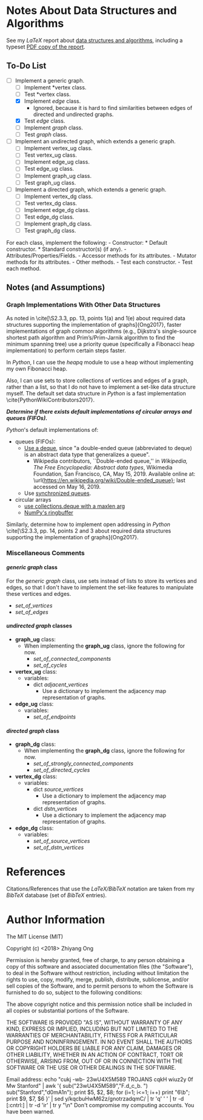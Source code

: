 #	Notes About Data Structures and Algorithms

See my *LaTeX* report about [data structures and algorithms](https://github.com/eda-ricercatore/boilerplate-code/tree/master/notes/report), including a typeset [PDF copy of the report](https://github.com/eda-ricercatore/boilerplate-code/blob/master/notes/report/data-structures_n_algor.pdf).

##	To-Do List

+ [ ] Implement a generic graph.
	- [ ] Implement *vertex class.
	- [ ] Test *vertex class.
	- [x] Implement *edge* class.
		* Ignored, because it is hard to find similarities between edges of directed and undirected graphs.
	- [x] Test *edge* class.
	- [ ] Implement *graph* class.
	- [ ] Test *graph* class.
+ [ ] Implement an undirected graph, which extends a generic graph.
	- [ ] Implement vertex_ug class.
	- [ ] Test vertex_ug class.
	- [ ] Implement edge_ug class.
	- [ ] Test edge_ug class.
	- [ ] Implement graph_ug class.
	- [ ] Test graph_ug class.
+ [ ] Implement a directed graph, which extends a generic graph.
	- [ ] Implement vertex_dg class.
	- [ ] Test vertex_dg class.
	- [ ] Implement edge_dg class.
	- [ ] Test edge_dg class.
	- [ ] Implement graph_dg class.
	- [ ] Test graph_dg class.

For each class, implement the following:
	- Constructor:
		* Default constructor.
		* Standard constructor(s) (if any).
	- Attributes/Properties/Fields.
	- Accessor methods for its attributes.
	- Mutator methods for its attributes.
	- Other methods.
	- Test each constructor.
	- Test each method.

##	Notes (and Assumptions)

###	Graph Implementations With Other Data Structures

As noted in \cite[\S2.3.3, pp. 13, points 1(a) and 1(e) about required data structures supporting the implementation of graphs]{Ong2017}, faster implementations of graph common algorithms (e.g., Dijkstra's single-source shortest path algorithm and Prim’s/Prim-Jarnik algorithm to find the minimum spanning tree) use a priority queue (specifically a Fibonacci heap implementation) to perform certain steps faster.

In *Python*, I can use the *heapq* module to use a heap without implementing my own Fibonacci heap.

Also, I can use sets to store collections of vertices and edges of a graph, rather than a list, so that I do not have to implement a set-like data structure myself. The default set data structure in *Python* is a fast implementation \cite{PythonWikiContributors2017}.

***Determine if there exists default implementations of circular arrays and queues (FIFOs).***

*Python*'s default implementations of:
+ queues (FIFOs):
	- [Use a deque](https://en.wikipedia.org/wiki/Double-ended_queue), since "a double-ended queue (abbreviated to deque) is an abstract data type that generalizes a queue".
		* Wikipedia contributors, ``Double-ended queue,'' in *Wikipedia, The Free Encyclopedia: Abstract data types*, Wikimedia Foundation, San Francisco, CA, May 15, 2019. Available online at: \url{https://en.wikipedia.org/wiki/Double-ended_queue}; last accessed on May 16, 2019.
	- Use [synchronized queues](https://docs.python.org/3/library/queue.html).
+ circular arrays
	- [use collections.deque with a maxlen arg](https://stackoverflow.com/questions/4151320/efficient-circular-buffer)
	- [NumPy's ringbuffer](https://pypi.org/project/numpy_ringbuffer/)


Similarly, determine how to implement open addressing in *Python* \cite[\S2.3.3, pp. 14, points 2 and 3 about required data structures supporting the implementation of graphs]{Ong2017}.


###	Miscellaneous Comments

####	*generic graph* class

For the *generic graph* class, use sets instead of lists to store its vertices and edges, so that I don't have to implement the set-like features to manipulate these vertices and edges.
+ *set_of_vertices*
+ *set_of_edges*

####	*undirected graph* classes

+ **graph_ug** class:
	- When implementing the **graph_ug** class, ignore the following for now.
		* *set_of_connected_components*
		* *set_of_cycles*
+ **vertex_ug** class:
	- variables:
		* dict *adjacent_vertices*
			+ Use a dictionary to implement the adjacency map representation of graphs.
+ **edge_ug** class:
	- variables:
		* *set_of_endpoints*



####	*directed graph* class

+ **graph_dg** class:
	- When implementing the **graph_dg** class, ignore the following for now.
		* *set_of_strongly_connected_components*
		* *set_of_directed_cycles*
+ **vertex_dg** class:
	- variables:
		* dict *source_vertices*
			+ Use a dictionary to implement the adjacency map representation of graphs.
		* dict *dstn_vertices*
			+ Use a dictionary to implement the adjacency map representation of graphs.
+ **edge_dg** class:
	- variables:
		* *set_of_source_vertices*
		* *set_of_dstn_vertices*





#	References

Citations/References that use the *LaTeX/BibTeX* notation are taken
	from my *BibTeX* database (set of *BibTeX* entries).







#	Author Information

The MIT License (MIT)

Copyright (c) <2018> Zhiyang Ong

Permission is hereby granted, free of charge, to any person obtaining a copy of this software and associated documentation files (the "Software"), to deal in the Software without restriction, including without limitation the rights to use, copy, modify, merge, publish, distribute, sublicense, and/or sell copies of the Software, and to permit persons to whom the Software is furnished to do so, subject to the following conditions:

The above copyright notice and this permission notice shall be included in all copies or substantial portions of the Software.

THE SOFTWARE IS PROVIDED "AS IS", WITHOUT WARRANTY OF ANY KIND, EXPRESS OR IMPLIED, INCLUDING BUT NOT LIMITED TO THE WARRANTIES OF MERCHANTABILITY, FITNESS FOR A PARTICULAR PURPOSE AND NONINFRINGEMENT. IN NO EVENT SHALL THE AUTHORS OR COPYRIGHT HOLDERS BE LIABLE FOR ANY CLAIM, DAMAGES OR OTHER LIABILITY, WHETHER IN AN ACTION OF CONTRACT, TORT OR OTHERWISE, ARISING FROM, OUT OF OR IN CONNECTION WITH THE SOFTWARE OR THE USE OR OTHER DEALINGS IN THE SOFTWARE.

Email address: echo "cukj -wb- 23wU4X5M589 TROJANS cqkH wiuz2y 0f Mw Stanford" | awk '{ sub("23wU4X5M589","F.d_c_b. ") sub("Stanford","d0mA1n"); print $5, $2, $8; for (i=1; i<=1; i++) print "6\b"; print $9, $7, $6 }' | sed y/kqcbuHwM62z/gnotrzadqmC/ | tr 'q' ' ' | tr -d [:cntrl:] | tr -d 'ir' | tr y "\n"		Don't compromise my computing accounts. You have been warned.
